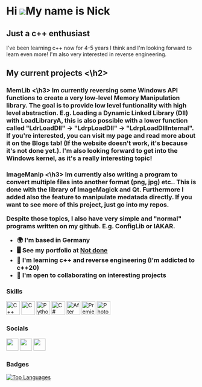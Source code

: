 Hi ![](https://user-images.githubusercontent.com/18350557/176309783-0785949b-9127-417c-8b55-ab5a4333674e.gif)My name is Nick
============================================================================================================================

Just a c++ enthusiast
-----------------

I've been learning c++ now for 4-5 years I think and I'm looking forward to learn even more! I'm also very interested in reverse engineering. 

<h2> My current projects <\h2>
<h3> MemLib <\h3>
Im currently reversing some Windows API functions to create a very low-level Memory Manipulation library. The goal is to provide low level funtionality with high level abstraction. E.g. Loading a Dynamic Linked Library (Dll) with LoadLibraryA, this is also possible with a lower function called "LdrLoadDll" -> "LdrpLoadDll" -> "LdrpLoadDllInternal". If you're interested, you can visit my page and read more about it on the Blogs tab! (If the website doesn't work, it's because it's not done yet.). I'm also looking forward to get into the Windows kernel, as it's a really interesting topic!

<h3> ImageManip <\h3>
Im currently also writing a program to convert multiple files into another format (png, jpg) etc.. This is done with the library of ImageMagick and Qt. Furthermore I added also the feature to manipulate medatada directly. If you want to see more of this project, just go into my repos.

Despite those topics, I also have very simple and "normal" programs written on my github. E.g. ConfigLib or IAKAR.

*   🌍  I'm based in Germany
*   🖥️  See my portfolio at [Not done](http://seouless.de)
*   🧠  I'm learning c++ and reverse engineering (I'm addicted to c++20)
*   🤝  I'm open to collaborating on interesting projects

### Skills 
<p align="left">
<a href="https://docs.microsoft.com/en-us/cpp/?view=msvc-170" target="_blank" rel="noreferrer"><img src="https://raw.githubusercontent.com/danielcranney/readme-generator/main/public/icons/skills/cplusplus-colored.svg" width="36" height="36" alt="C++" /></a>
<a href="https://docs.microsoft.com/en-us/cpp/?view=msvc-170" target="_blank" rel="noreferrer"><img src="https://raw.githubusercontent.com/danielcranney/readme-generator/main/public/icons/skills/c-colored.svg" width="36" height="36" alt="C" /></a>
<a href="https://www.python.org/" target="_blank" rel="noreferrer"><img src="https://raw.githubusercontent.com/danielcranney/readme-generator/main/public/icons/skills/python-colored.svg" width="36" height="36" alt="Python" /></a>
<a href="https://docs.microsoft.com/en-us/dotnet/csharp/" target="_blank" rel="noreferrer"><img src="https://raw.githubusercontent.com/danielcranney/readme-generator/main/public/icons/skills/csharp-colored.svg" width="36" height="36" alt="C#" /></a>
<a href="https://www.adobe.com/uk/products/aftereffects.html" target="_blank" rel="noreferrer"><img src="https://raw.githubusercontent.com/danielcranney/readme-generator/main/public/icons/skills/aftereffects-colored.svg" width="36" height="36" alt="After Effects" /></a>
<a href="https://www.adobe.com/uk/products/premiere.html" target="_blank" rel="noreferrer"><img src="https://raw.githubusercontent.com/danielcranney/readme-generator/main/public/icons/skills/premierepro-colored.svg" width="36" height="36" alt="Premiere Pro" /></a>
<a href="https://www.adobe.com/uk/products/photoshop.html" target="_blank" rel="noreferrer"><img src="https://raw.githubusercontent.com/danielcranney/readme-generator/main/public/icons/skills/photoshop-colored.svg" width="36" height="36" alt="Photoshop" /></a>
</p>

### Socials            
<p align="left"> <a href="https://discord.com/users/seoulxss" target="_blank" rel="noreferrer"><img src="https://raw.githubusercontent.com/danielcranney/readme-generator/main/public/icons/socials/discord.svg" width="32" height="32" /></a> <a href="https://www.github.com/seoulxss" target="_blank" rel="noreferrer"><img src="https://raw.githubusercontent.com/danielcranney/readme-generator/main/public/icons/socials/github.svg" width="32" height="32" /></a> <a href="https://www.stackoverflow.com/users/seoulxss" target="_blank" rel="noreferrer"><img src="https://raw.githubusercontent.com/danielcranney/readme-generator/main/public/icons/socials/stackoverflow.svg" width="32" height="32" /></a></p>


### Badges
<a href="https://github.com/seoulxss" align="left"><img src="https://github-readme-stats.vercel.app/api/top-langs/?username=seoulxss&langs_count=10&title_color=0891b2&text_color=ffffff&icon_color=0891b2&bg_color=1c1917&hide_border=true&locale=en&custom_title=Top%20%Languages" alt="Top Languages" /></a>
